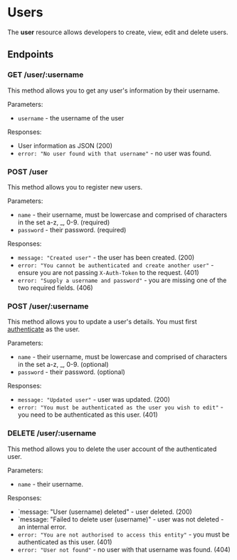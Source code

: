 # Users

The **user** resource allows developers to create, view, edit and delete users.

## Endpoints

### GET /user/:username

This method allows you to get any user's information by their username.

Parameters:

*   `username` - the username of the user

Responses:

*   User information as JSON (200)
*   `error: "No user found with that username"` - no user was found.

### POST /user

This method allows you to register new users.

Parameters:

*   `name` - their username, must be lowercase and comprised of characters in the set a-z, _, 0-9. (required)
*   `password` - their password. (required)

Responses:

*   `message: "Created user"` - the user has been created. (200)
*   `error: "You cannot be authenticated and create another user"` - ensure you are not passing `X-Auth-Token` to the request. (401)
*   `error: "Supply a username and password"` - you are missing one of the two required fields. (406)

### POST /user/:username

This method allows you to update a user's details. You must first [authenticate](sessions.html) as the user.

Parameters:

*   `name` - their username, must be lowercase and comprised of characters in the set a-z, _, 0-9. (optional)
*   `password` - their password. (optional)

Responses:

*   `message: "Updated user"` - user was updated. (200)
*   `error: "You must be authenticated as the user you wish to edit"` - you need to be authenticated as this user. (401)

### DELETE /user/:username

This method allows you to delete the user account of the authenticated user.

Parameters:

*   `name` - their username.

Responses:

*   `message: "User (username) deleted" - user deleted. (200)
*   `message: "Failed to delete user (username)" - user was not deleted - an internal error.
*   `error: "You are not authorised to access this entity"` - you must be authenticated as this user. (401)
*   `error: "User not found"` - no user with that username was found. (404)
